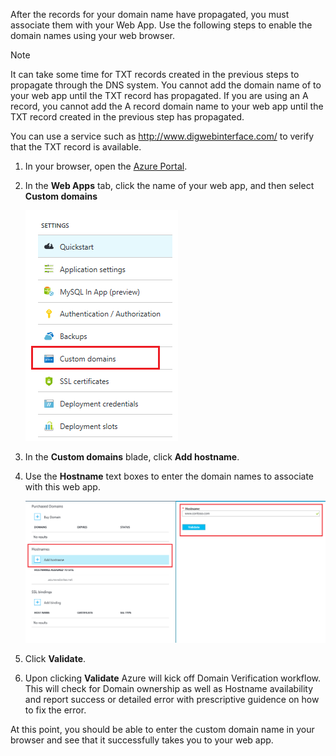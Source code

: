 After the records for your domain name have propagated, you must associate them with your Web App. Use the following steps to enable the domain names using your web browser.

> [!NOTE]
> It can take some time for TXT records created in the previous steps to propagate through the DNS system. You cannot add the domain name of to your web app until the TXT record has propagated. If you are using an A record, you cannot add the A record domain name to your web app until the TXT record created in the previous step has propagated.
>
> You can use a service such as <a href="http://www.digwebinterface.com/">http://www.digwebinterface.com/</a> to verify that the TXT record is available.
> 
> 

1. In your browser, open the [Azure Portal](https://portal.azure.cn).
2. In the **Web Apps** tab, click the name of your web app, and then select **Custom domains**

    ![](./media/custom-dns-web-site/dncmntask-cname-6.png)
3. In the **Custom domains** blade, click **Add hostname**.
4. Use the **Hostname** text boxes to enter the domain names to associate with this web app.

    ![](./media/custom-dns-web-site/add-custom-domain.png)
5. Click **Validate**.
6. Upon clicking **Validate** Azure will kick off Domain Verification workflow. This will check for Domain ownership as well as Hostname availability and report success or detailed error with prescriptive guidence on how to fix the error.    

At this point, you should be able to enter the custom domain name in your browser and see that it successfully takes you to your web app.